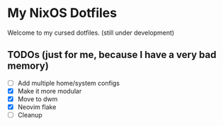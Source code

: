 # My NixOS Dotfiles

Welcome to my cursed dotfiles. (still under development)


## TODOs (just for me, because I have a very bad memory)
- [ ] Add multiple home/system configs
- [x] Make it more modular
- [x] Move to dwm
- [x] Neovim flake
- [ ] Cleanup
